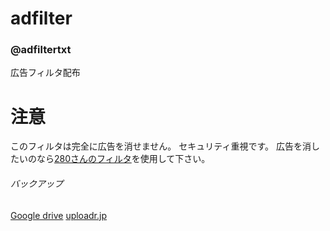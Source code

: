 # adfilter
### @adfiltertxt
広告フィルタ配布
# 注意
このフィルタは完全に広告を消せません。
セキュリティ重視です。
広告を消したいのなら[280さんのフィルタ](https://280blocker.net/files/280blocker_domain.txt)を使用して下さい。
###### バックアップ
[Google drive](https://drive.google.com/drive/folders/1m_Qcw6s4I-Yss0TwNvQG5wPiOWIyETrL)
[uploadr.jp](https://ux.getuploader.com/adfilter/)
